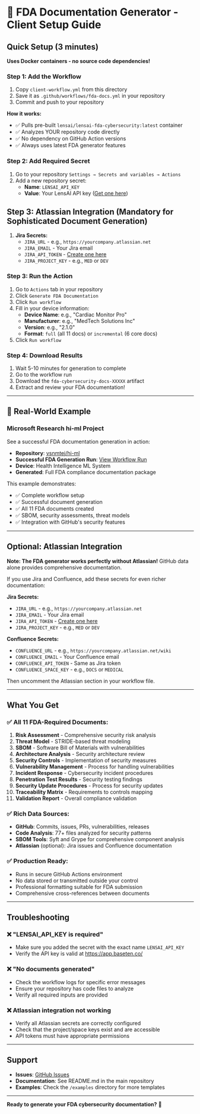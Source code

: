 # 🏥 FDA Documentation Generator - Client Setup Guide

## Quick Setup (3 minutes)

**Uses Docker containers - no source code dependencies!**

### Step 1: Add the Workflow
1. Copy `client-workflow.yml` from this directory
2. Save it as `.github/workflows/fda-docs.yml` in your repository
3. Commit and push to your repository

**How it works:**
- ✅ Pulls pre-built `lensai/lensai-fda-cybersecurity:latest` container
- ✅ Analyzes YOUR repository code directly
- ✅ No dependency on GitHub Action versions
- ✅ Always uses latest FDA generator features

### Step 2: Add Required Secret
1. Go to your repository `Settings → Secrets and variables → Actions`
2. Add a new repository secret:
   - **Name**: `LENSAI_API_KEY`
   - **Value**: Your LensAI API key ([Get one here](https://lensai.tech/cydocgen))
## Step 3: Atlassian Integration (Mandatory for Sophisticated Document Generation)
1. **Jira Secrets:**
   - `JIRA_URL` - e.g., `https://yourcompany.atlassian.net`
   - `JIRA_EMAIL` - Your Jira email
   - `JIRA_API_TOKEN` - [Create one here](https://id.atlassian.com/manage-profile/security/api-tokens)
   - `JIRA_PROJECT_KEY` - e.g., `MED` or `DEV`

### Step 3: Run the Action
1. Go to `Actions` tab in your repository  
2. Click `Generate FDA Documentation`
3. Click `Run workflow`
4. Fill in your device information:
   - **Device Name**: e.g., "Cardiac Monitor Pro"
   - **Manufacturer**: e.g., "MedTech Solutions Inc"
   - **Version**: e.g., "2.1.0"
   - **Format**: `full` (all 11 docs) or `incremental` (6 core docs)
5. Click `Run workflow`

### Step 4: Download Results
1. Wait 5-10 minutes for generation to complete
2. Go to the workflow run
3. Download the `fda-cybersecurity-docs-XXXXX` artifact
4. Extract and review your FDA documentation!

---

## 🎯 Real-World Example

### Microsoft Research hi-ml Project
See a successful FDA documentation generation in action:
- **Repository**: [vsnmtej/hi-ml](https://github.com/vsnmtej/hi-ml)
- **Successful FDA Generation Run**: [View Workflow Run](https://github.com/vsnmtej/hi-ml/actions/runs/17240468311)
- **Device**: Health Intelligence ML System
- **Generated**: Full FDA compliance documentation package

This example demonstrates:
- ✅ Complete workflow setup
- ✅ Successful document generation
- ✅ All 11 FDA documents created
- ✅ SBOM, security assessments, threat models
- ✅ Integration with GitHub's security features

---

## Optional: Atlassian Integration

**Note: The FDA generator works perfectly without Atlassian!** GitHub data alone provides comprehensive documentation.

If you use Jira and Confluence, add these secrets for even richer documentation:

**Jira Secrets:**
- `JIRA_URL` - e.g., `https://yourcompany.atlassian.net`
- `JIRA_EMAIL` - Your Jira email
- `JIRA_API_TOKEN` - [Create one here](https://id.atlassian.com/manage-profile/security/api-tokens)
- `JIRA_PROJECT_KEY` - e.g., `MED` or `DEV`

**Confluence Secrets:**
- `CONFLUENCE_URL` - e.g., `https://yourcompany.atlassian.net/wiki`
- `CONFLUENCE_EMAIL` - Your Confluence email  
- `CONFLUENCE_API_TOKEN` - Same as Jira token
- `CONFLUENCE_SPACE_KEY` - e.g., `DOCS` or `MEDICAL`

Then uncomment the Atlassian section in your workflow file.

---

## What You Get

### ✅ All 11 FDA-Required Documents:
1. **Risk Assessment** - Comprehensive security risk analysis
2. **Threat Model** - STRIDE-based threat modeling 
3. **SBOM** - Software Bill of Materials with vulnerabilities
4. **Architecture Analysis** - Security architecture review
5. **Security Controls** - Implementation of security measures
6. **Vulnerability Management** - Process for handling vulnerabilities
7. **Incident Response** - Cybersecurity incident procedures
8. **Penetration Test Results** - Security testing findings
9. **Security Update Procedures** - Process for security updates
10. **Traceability Matrix** - Requirements to controls mapping
11. **Validation Report** - Overall compliance validation

### ✅ Rich Data Sources:
- **GitHub**: Commits, issues, PRs, vulnerabilities, releases
- **Code Analysis**: 77+ files analyzed for security patterns
- **SBOM Tools**: Syft and Grype for comprehensive component analysis
- **Atlassian** (optional): Jira issues and Confluence documentation

### ✅ Production Ready:
- Runs in secure GitHub Actions environment
- No data stored or transmitted outside your control
- Professional formatting suitable for FDA submission
- Comprehensive cross-references between documents

---

## Troubleshooting

### ❌ "LENSAI_API_KEY is required"
- Make sure you added the secret with the exact name `LENSAI_API_KEY`
- Verify the API key is valid at https://app.baseten.co/

### ❌ "No documents generated"
- Check the workflow logs for specific error messages
- Ensure your repository has code files to analyze
- Verify all required inputs are provided

### ❌ Atlassian integration not working
- Verify all Atlassian secrets are correctly configured
- Check that the project/space keys exist and are accessible
- API tokens must have appropriate permissions

---

## Support

- **Issues**: [GitHub Issues](https://github.com/lens-ai/lensai-fda-cybersecurity/issues)
- **Documentation**: See README.md in the main repository
- **Examples**: Check the `/examples` directory for more templates

---

**Ready to generate your FDA cybersecurity documentation?** 🚀
